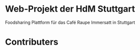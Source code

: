 # Web-Projekt der HdM Stuttgart
Foodsharing Plattform für das Café Raupe Immersatt in Stuttgart

# Contributers
